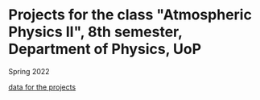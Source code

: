 # Projects for the class "Atmospheric Physics II", 8th semester, Department of Physics, UoP

Spring 2022

[data for the projects](https://upatrasgr-my.sharepoint.com/personal/up1068622_upatras_gr/_layouts/15/onedrive.aspx?id=%2Fpersonal%2Fup1068622_upatras_gr%2FDocuments%2FFA2projects)
